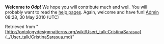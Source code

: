 __Welcome to _Odp_!__ We hope you will contribute much and well. 
You will probably want to read the [help pages](http://ontologydesignpatterns.org/wiki/Help:Contents "Help:Contents"). Again, welcome and have fun! [Admin](../User/ValentinaPresutti.md "User:ValentinaPresutti") 08:28, 30 May 2010 (UTC)





Retrieved from "[http://ontologydesignpatterns.org/wiki/User\_talk:CristinaSarasua](../User_talk/CristinaSarasua.md)"